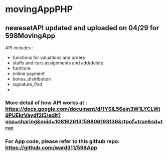 # movingAppPHP

## newesetAPI updated and uploaded on 04/29 for 598MovingApp
API includes : 
* functions for valuations and orders
* staffs and cars assignments and add/delete
* furniture
* online payment
* bonus_distribution
* signature_Pad
* 
### More detail of how API works at : https://docs.google.com/document/d/1YSlL56ein3W1LYCLWj9PUEkrVaydf2i5/edit?usp=sharing&ouid=108162613158806193136&rtpof=true&sd=true
### For App code, please refer to this github repo: https://github.com/ward311/598App
